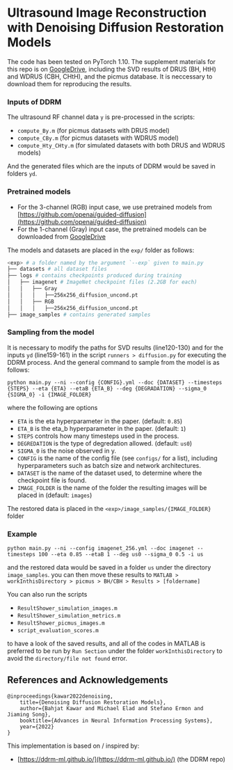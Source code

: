 # Ultrasound Image Reconstruction with Denoising Diffusion Restoration Models 

The code has been tested on PyTorch 1.10. 
The supplement materials for this repo is on [GoogleDrive](https://drive.google.com/drive/folders/14snEBvvgLAAqhFtH6gRbbpqty_rvY1Ra?usp=share_link), 
including the SVD results of DRUS (BH, HtH) and WDRUS (CBH, CHtH), and the picmus database. It is neccessary to download them for reproducing the results.
### Inputs of DDRM
The ultrasound RF channel data `y` is pre-processed in the scripts: 
- `compute_By.m` (for picmus datasets with DRUS model)
- `compute_CBy.m` (for picmus datasets with WDRUS model)
- `compute_Hty_CHty.m` (for simulated datasets with both DRUS and WDRUS models)

And the generated files which are the inputs of DDRM would be saved in folders `yd`. 

### Pretrained models
- For the 3-channel (RGB) input case, we use pretrained models from [https://github.com/openai/guided-diffusion](https://github.com/openai/guided-diffusion)
- For the 1-channel (Gray) input case, the pretrained models can be downloaded from [GoogleDrive](https://drive.google.com/drive/folders/1ANNCX53r7LHC76tIo-y_g4QmJEfOOUV5?usp=share_link)

The models and datasets are placed in the `exp/` folder as follows:
```bash
<exp> # a folder named by the argument `--exp` given to main.py
├── datasets # all dataset files 
├── logs # contains checkpoints produced during training
│   ├── imagenet # ImageNet checkpoint files (2.2GB for each)
│   │   ├── Gray
│   │   │   ├──256x256_diffusion_uncond.pt
│   │   ├── RGB
│   │   │   ├──256x256_diffusion_uncond.pt
├── image_samples # contains generated samples
```

### Sampling from the model
It is necessary to modify the paths for SVD results (line120-130) and for the inputs `yd` (line159-161) in the script `runners > diffusion.py` for executing the DDRM process.
And the general command to sample from the model is as follows:
```
python main.py --ni --config {CONFIG}.yml --doc {DATASET} --timesteps {STEPS} --eta {ETA} --etaB {ETA_B} --deg {DEGRADATION} --sigma_0 {SIGMA_0} -i {IMAGE_FOLDER}
```
where the following are options
- `ETA` is the eta hyperparameter in the paper. (default: `0.85`)
- `ETA_B` is the eta_b hyperparameter in the paper. (default: `1`)
- `STEPS` controls how many timesteps used in the process.
- `DEGREDATION` is the type of degredation allowed. (default: `us0`)
- `SIGMA_0` is the noise observed in y.
- `CONFIG` is the name of the config file (see `configs/` for a list), including hyperparameters such as batch size and network architectures.
- `DATASET` is the name of the dataset used, to determine where the checkpoint file is found.
- `IMAGE_FOLDER` is the name of the folder the resulting images will be placed in (default: `images`)

The restored data is placed in the `<exp>/image_samples/{IMAGE_FOLDER}` folder


### Example

```
python main.py --ni --config imagenet_256.yml --doc imagenet --timesteps 100 --eta 0.85 --etaB 1 --deg us0 --sigma_0 0.5 -i us
```
and the restored data would be saved in a folder `us` under the directory `image_samples`. you can then move these results to 
`MATLAB > workInthisDirectory > picmus > BH/CBH > Results > [foldername]`

You can also run the scripts 
- `ResultShower_simulation_images.m`
- `ResultShower_simulation_metrics.m`
- `ResultShower_picmus_images.m`
- `script_evaluation_scores.m`

to have a look of the saved results, and all of the codes in MATLAB is preferred to be run by `Run Section` under the folder `workInthisDirectory` to avoid the `directory/file not found` error.
## References and Acknowledgements
```
@inproceedings{kawar2022denoising,
    title={Denoising Diffusion Restoration Models},
    author={Bahjat Kawar and Michael Elad and Stefano Ermon and Jiaming Song},
    booktitle={Advances in Neural Information Processing Systems},
    year={2022}
}
```

This implementation is based on / inspired by:
- [https://ddrm-ml.github.io/](https://ddrm-ml.github.io/) (the DDRM repo)
